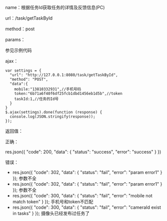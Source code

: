 name：根据任务Id获取任务的详情及反馈信息(PC)

url：/task/getTaskById

method：post

params：

参见示例代码

ajax：

```
var settings = {
  "url": "http://127.0.0.1:8080/task/getTaskById",
  "method": "POST",
  "data":{
    mobile:"13810332931",//手机号码
    token:"6b71a6f40f6df25fcb1dbd1456eb1d5b",//token
    taskId:1,//任务的Id号
  }
}
$.ajax(settings).done(function (response) {
  console.log(JSON.stringify(response));
});
```

返回值：

正确：

res.json({ "code": 200, "data": { "status": "success", "error": "success" } })

错误：

* res.json({ "code": 302, "data": { "status": "fail", "error": "param error1" } }); 参数不全
* res.json({ "code": 302, "data": { "status": "fail", "error": "param error1" } }); 参数不全
* res.json({ "code": 300, "data": { "status": "fail", "error": "mobile not match token" } }); 手机号和token不匹配
* res.json({ "code": 300, "data": { "status": "fail", "error": "cameraId exist in tasks" } }); 摄像头已经发布过任务了 